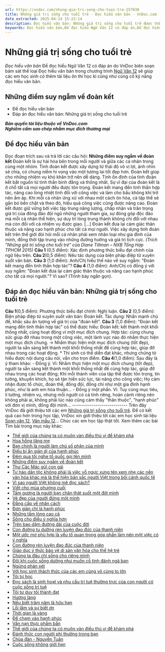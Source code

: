 ```yaml
---
url: https://vndoc.com/nhung-gia-tri-song-cho-tuoi-tre-257030
title: Những giá trị sống cho tuổi trẻ - Đọc hiểu văn bản - VnDoc.com
date_extracted: 2025-04-14 15:22:14
description: Đọc hiểu văn bản: Những giá trị sống cho tuổi trẻ được VnDoc biên soạn gửi tặng các em học sinh lớp 12 giúp các em có thêm đề luyện tập phần Đọc hiểu văn bản, chuẩn bị hành trang cho kì thi THPT Quốc gia được tốt nhất.
keywords: Đọc hiểu văn bản,Đề đọc hiểu Ngữ Văn 12 có đáp án,Đề đọc hiểu văn bản,ngữ văn 12,Những điểm suy ngẫm về đoàn kết,Đọc hiểu văn bản Những giá trị sống cho tuổi trẻ,Đáp án Đọc hiểu văn bản Những giá trị sống cho tuổi trẻ,Những giá trị sống cho tuổi trẻ
---
```


# Những giá trị sống cho tuổi trẻ
 _Đọc hiểu văn bản_
Đề đọc hiểu Ngữ Văn 12 có đáp án do VnDoc biên soạn bám sát thể loại Đọc hiểu văn bản trong chương trình [Ngữ Văn 12](<https://vndoc.com/ngu-van-lop12>) sẽ giúp các em học sinh có thêm tài liệu ôn thi học kì cũng như củng cố kỹ năng đọc hiểu văn bản.
## Những điểm suy ngẫm về đoàn kết
  * Đề đọc hiểu văn bản
  * Đáp án đọc hiểu văn bản: Những giá trị sống cho tuổi trẻ

 _**Bản quyền tài liệu thuộc về VnDoc.com**_  
 _**Nghiêm cấm sao chép nhằm mục đích thương mại**_
## Đề đọc hiểu văn bản
Đọc đoạn trích sau và trả lời các câu hỏi:
**Những điểm suy ngẫm về đoàn kết**
Đoàn kết là sự hài hòa bên trong mỗi người và giữa các cá nhân trong cùng một nhóm.
Tình đoàn kết được xây dựng từ thái độ vô vị lợi, ánh nhìn sẻ chia, có chung niềm hi vọng vào một tương lai tốt đẹp hơn.
Đoàn kết giúp cho những nhiệm vụ khó khăn trở nên dễ dàng.
Tính ổn định của tình đoàn kết bắt nguồn từ tinh thần bình đẳng và thống nhất. Sự vĩ đại của đoàn kết là ở chỗ tất cả mọi người đều được tôn trọng.
Đoàn kết mang đến tinh thần hợp tác, nâng cao lòng nhiệt tình đối với công việc và làm cho bầu không khí trở nên ấm áp.
Khi mỗi cá nhân ứng xử với nhau một cách ôn hòa, cả tập thể sẽ gắn bó bền chặt và theo đó, hiệu quả công việc cũng được nâng cao.
Đoàn kết được giữ vững bởi việc tập trung năng lượng, chấp nhận và trân trọng giá trị của đông đảo đội ngũ những người tham gia, sự đóng góp độc đáo mà mỗi cá nhân thể hiện, sự duy trì lòng trung thành không chỉ đối với nhau mà còn đối với cả nhiệm vụ được giao. \[...\]
Đoàn kết đưa lại cảm giác thân thuộc và nâng cao hạnh phúc cho tất cả mọi người.
Việc xây dựng tình đoàn kết trên thế giới đòi hỏi mỗi cá nhân phải xem nhân loại như gia đình của mình, đồng thời tập trung vào những đường hướng và giá trị tích cực.
_\(Trích "Những giá trị sống cho tuổi trẻ" của Diane Tillman – NXB Tổng Hợp TPHCM 2015\)_
**Câu 1** \(0,5 điểm\): Xác định phương thức biểu đạt chính của ngữ liệu trên.
**Câu 2**\(0,5 điểm\): Nêu tác dụng của biện pháp điệp từ xuyên suốt văn bản.
**Câu 3** \(1,0 điểm\): Anh/Chị hiểu thế nào về suy ngẫm: "Đoàn kết mang đến tinh thần hợp tác"?
**Câu 4** \(1,0 điểm\): Anh/Chị có đồng ý với suy ngẫm: "Đoàn kết đưa lại cảm giác thân thuộc và nâng cao hạnh phúc cho tất cả mọi người."? Vì sao? \(Trình bày ngắn gọn\).
## Đáp án đọc hiểu văn bản: Những giá trị sống cho tuổi trẻ
**Câu 1**\(0,5 điểm\):
Phương thức biểu đạt chính: Nghị luận.
**Câu 2** \(0,5 điểm\):
Biện pháp điệp từ xuyên suốt văn bản: Đoàn kết.
Tác dụng: Nhấn mạnh chủ đề, khắc sâu ấn tượng về giá trị của "đoàn kết".
**Câu 3** \(1,0 điểm\):
"Đoàn kết mang đến tinh thần hợp tác" có thể được hiểu:
Đoàn kết: kết thành một khối thống nhất, cùng hoạt động vì một mục đích chung.
Hợp tác: cùng chung sức giúp đỡ nhau trong một công việc, một lãnh vực nào đó nhằm thực hiện một mục đích chung.
→ Nhằm thực hiện một mục đích chung \(tốt đẹp\), người ta sẵn sàng kết thành một khối thống nhất đề cùng hợp tác, giúp đỡ nhau trong các hoạt động.
\* Thí sinh có thể diễn đạt khác, nhưng chứng tỏ hiểu được nội dung câu nói, vẫn cho trọn điểm.
**Câu 4**\(1,0 điểm\):
Sau đây là ý tham khảo:
\- Đồng ý. Vì: Nhằm thực hiện một mục đích chung \(tốt đẹp\), người ta sẵn sàng kết thành một khối thống nhất đề cùng hợp tác, giúp đỡ nhau trong các hoạt động; Khi mỗi thành viên của tập thể được tôn trọng, tin tưởng, khuyến khích, họ sẽ tận hiến sức lực, tài năng cho công việc; Họ cảm nhận được tổ chức, đoàn thể, đồng đội, đồng chí như một gia đình hạnh phúc, như là anh em hòa thuận...
\- Đồng ý một phần. Vì: Tuy cùng mục tiêu, lí tưởng, nhiệm vụ, nhưng mỗi người có cá tính riêng, hoàn cảnh riêng nên không phải ai, không phải lúc nào cũng cảm thấy "thân thuộc", "hạnh phúc" với đơn vị mình, đồng đội mình...
\----------------------------
Trên đây VnDoc đã giới thiệu tới các em [Những giá trị sống cho tuổi trẻ](<https://vndoc.com/nhung-gia-tri-song-cho-tuoi-tre-257030>). Để có kết quả cao hơn trong học tập, VnDoc xin giới thiệu tới các em học sinh tài liệu [Soạn văn 12](<https://vndoc.com/soan-bai-lop12>), [Văn mẫu 12](<https://vndoc.com/van-mau-12-chuyen-sau>)...
Chúc các em học tập thật tốt.
Xem thêm các bài Tìm bài trong mục này khác:
  * [Thế giới của chúng ta có muôn vàn điều thú vị để khám phá‌](</the-gioi-cua-chung-ta-co-muon-van-dieu-thu-vi-de-kham-pha-doc-hieu-261072>)
  * [Hoa hồng tặng mẹ](</doc-hieu-hoa-hong-tang-me-248735>)
  * [‌Bạn chính là người làm chủ số phận của mình](</ban-chinh-la-nguoi-lam-chu-so-phan-cua-minh-261033>)
  * [Điều bí ẩn giản dị của hạnh phúc](</dieu-bi-an-gian-di-cua-hanh-phuc-261575>)
  * [Đêm qua tôi nghe tổ quốc gọi tên mình](</dem-qua-toi-nghe-to-quoc-goi-ten-minh-doc-hieu-232627>)
  * [Những điểm suy ngẫm về đoàn kết](</nhung-diem-suy-ngam-ve-doan-ket-261556>)
  * [Thư Các Mác gửi con gái](</thu-cac-mac-gui-con-gai-256970>)
  * [Tự hào dân tộc không phải là việc vỗ ngực xưng tên xem nhẹ các nền văn hóa khác mà là thể hiện bản sắc người Việt trong bối cảnh quốc tế](</tu-hao-dan-toc-khong-phai-la-viec-vo-nguc-xung-ten-xem-nhe-cac-nen-van-hoa-khac-261576>)
  * [Vì sao người Việt không mê đọc sách?‌](</vi-sao-nguoi-viet-khong-me-doc-sach-261078>)
  * [Viết cho mùa phượng cuối](</viet-cho-mua-phuong-cuoi-257654>)
  * [Tấm gương là người bạn chân thật suốt một đời mình‌](</tam-guong-la-nguoi-ban-chan-that-suot-mot-doi-minh-261069>)
  * [Vẻ đẹp của người đứng một mình](</ve-dep-cua-nguoi-dung-mot-minh-257084>)
  * [Đẳng cấp về nhân cách](</dang-cap-ve-nhan-cach-257695>)
  * [Đơn giản chỉ là hạnh phúc](</don-gian-chi-la-hanh-phuc-256959>)
  * [Những tấm lòng cao cả‌](</nhung-tam-long-cao-ca-doc-hieu-261067>)
  * [Sống cho điều ý nghĩa hơn‌](</song-cho-dieu-y-nghia-hon-261073>)
  * [Trên bao dặm đường dài của cuộc đời](</tren-bao-dam-duong-dai-cua-cuoc-doi-253911>)
  * [Con đường tu dưỡng rèn luyện đạo đức của thanh niên](</con-duong-tu-duong-ren-luyen-dao-duc-cua-thanh-nien-257095>)
  * [Một ước mơ phù hợp là yếu tố quan trọng góp phần làm nên một việc có ý nghĩa](</mot-uoc-mo-phu-hop-la-yeu-to-quan-trong-gop-phan-lam-nen-mot-viec-co-y-nghia-256649>)
  * [Con đường rèn luyện đạo đức của thanh niên](</con-duong-ren-luyen-dao-duc-cua-thanh-nien-257064>)
  * [Giáo dục ý thức bảo vệ di sản văn hóa cho thế hệ trẻ](</giao-duc-y-thuc-bao-ve-di-san-van-hoa-cho-the-he-tre-257063>)
  * [Chúng ta đâu chỉ sống cho riêng mình](</chung-ta-dau-chi-song-cho-rieng-minh-256977>)
  * [Đôi khi cuộc sống dường như muốn cố tình đánh ngã bạn](</doi-khi-cuoc-song-duong-nhu-muon-co-tinh-danh-nga-ban-256168>)
  * [Ngừng phán xét‌](</ngung-phan-xet-261065>)
  * [Với học sinh thách thức của các em cũng vô cùng to lớn](</voi-hoc-sinh-thach-thuc-cua-cac-em-cung-vo-cung-to-lon-251156>)
  * [Tôi tự học](</doc-hieu-toi-tu-hoc-299756>)
  * [Đọc sách là sinh hoạt và nhu cầu trí tuệ thường trực của con người có cuộc sống trí tuệ](</doc-sach-la-sinh-hoat-va-nhu-cau-tri-tue-thuong-truc-cua-con-nguoi-co-cuoc-song-tri-tue-doc-hieu-257033>)
  * [Tôi tư duy tôi thành đạt](</toi-tu-duy-toi-thanh-dat-261564>)
  * [Hương làng](</huong-lang-bang-son-256960>)
  * [Nếu biết trăm năm là hữu hạn](</neu-biet-tram-nam-la-huu-han-261562>)
  * [Lỗi lầm và sự biết ơn](</loi-lam-va-su-biet-on-253701>)
  * [Thời gian là vàng](</doc-hieu-thoi-gian-la-vang-248544>)
  * [Để chạm vào hạnh phúc](</de-cham-vao-hanh-phuc-251968>)
  * [Vấn nạn thực phẩm bẩn](</van-nan-thuc-pham-ban-257020>)
  * [Thế giới của chúng ta có muôn vàn điều thú vị để khám phá](</the-gioi-cua-chung-ta-co-muon-van-dieu-thu-vi-de-kham-pha-256705>)
  * [Đánh thức con người phi thường trong bạn](</danh-thuc-con-nguoi-phi-thuong-trong-ban-257083>)
  * [Chùa đàn - Nguyễn Tuân](</chua-dan-nguyen-tuan-261573>)
  * [Cuộc sống không giới hạn](</cuoc-song-khong-gioi-han-257655>)


